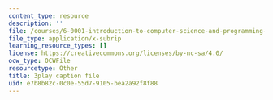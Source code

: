 ```yaml
---
content_type: resource
description: ''
file: /courses/6-0001-introduction-to-computer-science-and-programming-in-python-fall-2016/e7b8b82c0c0e55d79105bea2a92f8f88_goalLDamePE.vtt
file_type: application/x-subrip
learning_resource_types: []
license: https://creativecommons.org/licenses/by-nc-sa/4.0/
ocw_type: OCWFile
resourcetype: Other
title: 3play caption file
uid: e7b8b82c-0c0e-55d7-9105-bea2a92f8f88
---
```

